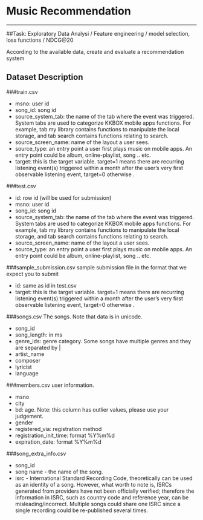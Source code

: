 # Music Recommendation
---
##Task:
Exploratory Data Analysi / Feature engineering / model selection, loss functions / NDCG@20


According to the available data, create and evaluate a recommendation system


## Dataset Description
###train.csv
- msno: user id
- song_id: song id
- source_system_tab: the name of the tab where the event was triggered. System tabs are used to categorize KKBOX mobile apps functions. For example, tab my library contains functions to manipulate the local storage, and tab search contains functions relating to search.
- source_screen_name: name of the layout a user sees.
- source_type: an entry point a user first plays music on mobile apps. An entry point could be album, online-playlist, song .. etc.
- target: this is the target variable. target=1 means there are recurring listening event(s) triggered within a month after the user’s very first observable listening event, target=0 otherwise .

###test.csv
- id: row id (will be used for submission)
- msno: user id
- song_id: song id
- source_system_tab: the name of the tab where the event was triggered. System tabs are used to categorize KKBOX mobile apps functions. For example, tab my library contains functions to manipulate the local storage, and tab search contains functions relating to search.
- source_screen_name: name of the layout a user sees.
- source_type: an entry point a user first plays music on mobile apps. An entry point could be album, online-playlist, song .. etc.

###sample_submission.csv
sample submission file in the format that we expect you to submit

- id: same as id in test.csv
- target: this is the target variable. target=1 means there are recurring listening event(s) triggered within a month after the user’s very first observable listening event, target=0 otherwise .

###songs.csv
The songs. Note that data is in unicode.

- song_id
- song_length: in ms
- genre_ids: genre category. Some songs have multiple genres and they are separated by |
- artist_name
- composer
- lyricist
- language

###members.csv
user information.

- msno
- city
- bd: age. Note: this column has outlier values, please use your judgement.
- gender
- registered_via: registration method
- registration_init_time: format %Y%m%d
- expiration_date: format %Y%m%d

###song_extra_info.csv
- song_id
- song name - the name of the song.
- isrc - International Standard Recording Code, theoretically can be used as an identity of a song. However, what worth to note is, ISRCs generated from providers have not been officially verified; therefore the information in ISRC, such as country code and reference year, can be misleading/incorrect. Multiple songs could share one ISRC since a single recording could be re-published several times.
